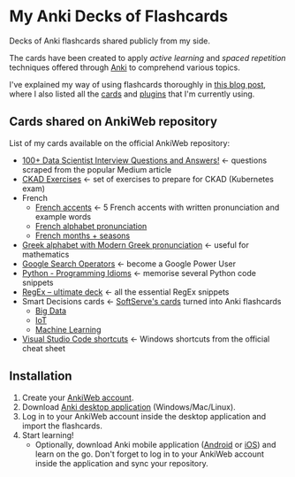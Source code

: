 # My Anki Decks of Flashcards
Decks of Anki flashcards shared publicly from my side.

The cards have been created to apply *active learning* and *spaced repetition* techniques offered through [Anki]([https://apps.ankiweb.net/](https://apps.ankiweb.net/)) to comprehend various topics. 

I've explained my way of using flashcards thoroughly in [this blog post](https://pawelcislo.com/2020/07/10/optimising-our-learning-retention-rate-with-srs-anki/), where I also listed all the [cards](https://pawelcislo.com/2020/07/10/optimising-our-learning-retention-rate-with-srs-anki/#ftoc-heading-11) and [plugins](https://pawelcislo.com/2020/07/10/optimising-our-learning-retention-rate-with-srs-anki/#ftoc-heading-12) that I'm currently using.

## Cards shared on AnkiWeb repository

List of my cards available on the official AnkiWeb repository:
- [100+ Data Scientist Interview Questions and Answers!](https://ankiweb.net/shared/info/11274685) ← questions scraped from the popular Medium article
- [CKAD Exercises](https://ankiweb.net/shared/info/2137552993) ← set of exercises to prepare for CKAD (Kubernetes exam)
- French
	- [French accents](https://ankiweb.net/shared/info/19998762) ← 5 French accents with written pronunciation and example words
	- [French alphabet pronunciation](https://ankiweb.net/shared/info/2020825047)
	- [French months + seasons](https://ankiweb.net/shared/info/483187044)
- [Greek alphabet with Modern Greek pronunciation](https://ankiweb.net/shared/info/1298930846) ← useful for mathematics
- [Google Search Operators](https://ankiweb.net/shared/info/1174604876) ← become a Google Power User
- [Python - Programming Idioms](https://ankiweb.net/shared/info/2086567642) ← memorise several Python code snippets
- [RegEx – ultimate deck](https://ankiweb.net/shared/info/284568815) ← all the essential RegEx snippets
- Smart Decisions cards ← [SoftServe's cards](https://smartdecisionsgame.com/) turned into Anki flashcards
	- [Big Data](https://ankiweb.net/shared/info/2084344509)
	- [IoT](https://ankiweb.net/shared/info/1786296494)
	- [Machine Learning](https://ankiweb.net/shared/info/2099797890)
- [Visual Studio Code shortcuts](https://ankiweb.net/shared/info/1549461506) ← Windows shortcuts from the official cheat sheet

## Installation

 1. Create your [AnkiWeb account](https://ankiweb.net/account/register).
 2. Download [Anki desktop application](https://apps.ankiweb.net/#download) (Windows/Mac/Linux).
 3. Log in to your AnkiWeb account inside the desktop application and import the flashcards.
 4. Start learning!
	- Optionally, download Anki mobile application ([Android](https://play.google.com/store/apps/details?id=com.ichi2.anki) or [iOS](https://apps.apple.com/us/app/ankimobile-flashcards/id373493387)) and learn on the go. Don't forget to log in to your AnkiWeb account inside the application and sync your repository.
